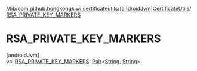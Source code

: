 //[lib](../../../index.md)/[com.github.hongkongkiwi.certificateutils](../index.md)/[[androidJvm]CertificateUtils](index.md)/[RSA_PRIVATE_KEY_MARKERS](-r-s-a_-p-r-i-v-a-t-e_-k-e-y_-m-a-r-k-e-r-s.md)

# RSA_PRIVATE_KEY_MARKERS

[androidJvm]\
val [RSA_PRIVATE_KEY_MARKERS](-r-s-a_-p-r-i-v-a-t-e_-k-e-y_-m-a-r-k-e-r-s.md): [Pair](https://kotlinlang.org/api/latest/jvm/stdlib/kotlin/-pair/index.html)&lt;[String](https://kotlinlang.org/api/latest/jvm/stdlib/kotlin/-string/index.html), [String](https://kotlinlang.org/api/latest/jvm/stdlib/kotlin/-string/index.html)&gt;
